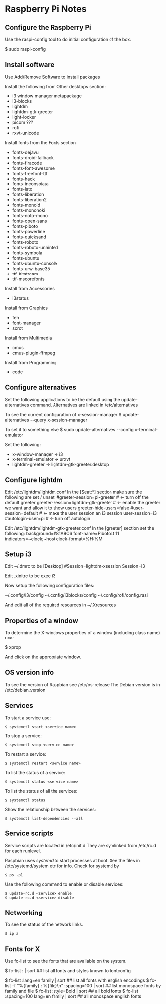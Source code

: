 Raspberry Pi Notes
==================

## Configure the Raspberry Pi ##
Use the raspi-config tool to do initial configuration of the box.

  $ sudo raspi-config

## Install software ##
Use Add/Remove Software to install packages

Install the following from Other desktops section:
 * i3 window manager metapackage
 * i3-blocks
 * lightdm
 * lightdm-gtk-greeter
 * light-locker
 * picom ???
 * rofi
 * rxvt-unicode

Install fonts from the Fonts section
 * fonts-dejavu
 * fonts-droid-fallback
 * fonts-firacode
 * fonts-font-awesome
 * fonts-freefont-ttf
 * fonts-hack
 * fonts-inconsolata
 * fonts-lato
 * fonts-liberation
 * fonts-liberation2
 * fonts-monoid
 * fonts-mononoki
 * fonts-noto-mono
 * fonts-open-sans
 * fonts-piboto
 * fonts-powerline
 * fonts-quicksand
 * fonts-roboto
 * fonts-roboto-unhinted
 * fonts-symbola
 * fonts-ubuntu
 * fonts-ubuntu-console
 * fonts-urw-base35
 * ttf-bitstream
 * ttf-mscorefonts

Install from Accessories
 * i3status

Install from Graphics
 * feh
 * font-manager
 * scrot

Install from Multimedia
 * cmus
 * cmus-plugin-ffmpeg

Install from Programming
 * code

## Configure alternatives ##
Set the following applications to be the default using the update-alternatives command.
Alternatives are linked in /etc/alternatives

To see the current configuration of x-session-manager
 $ update-alternatives --query x-session-manager

To set it to something else 
 $ sudo update-alternatives --config x-terminal-emulator

Set the following:
 * x-window-manager -> i3
 * x-terminal-emulator -> urxvt
 * lightdm-greeter -> lightdm-gtk-greeter.desktop

## Configure lightdm ##
Edit /etc/lightdm/lightdm.conf
In the [Seat:*] section make sure the following are set / unset:
  #greeter-session=pi-greeter          # <- turn off the default greeter
  greeter-session=lightdm-gtk-greeter  # <- enable the greeter we want and allow it to show users
  greeter-hide-users=false
  #user-session=default                # <- make the user session an i3 session
  user-session=i3
  #autologin-user=pi                   # <- turn off autologin

Edit /etc/lightdm/lightdm-gtk-greeter.conf
In the [greeter] section set the following:
  background=#81A9C6
  font-name=PibotoLt 11
  indicators=~clock;~host
  clock-format=%H:%M

## Setup i3 ##
Edit ~/.dmrc to be 
  [Desktop]
  #Session=lightdm-xsession
  Session=i3

Edit .xinitrc to be 
  exec i3

Now setup the following configuration files:

  ~/.config/i3/config 
  ~/.config/i3blocks/config 
  ~/.config/rofi/config.rasi 

And edit all of the required resources in ~/.Xresources

## Properties of a window ##
To determine the X-windows properties of a window (including class name) use:

  $ xprop

And click on the appropriate window.

## OS version info ##
To see the version of Raspbian see /etc/os-release
The Debian version is in /etc/debian_version 


## Services ##
To start a service use:

    $ systemctl start <service name>

To stop a service:

    $ systemctl stop <service name>

To restart a service:

    $ systemctl restart <service name>

To list the status of a service:

    $ systemctl status <service name>

To list the status of all the services:

    $ systemctl status

Show the relationship between the services:

    $ systemctl list-dependencies --all

## Service scripts ##
Service scripts are located in /etc/init.d
They are symlinked from /etc/rc<n>.d for each runlevel.

Raspbian uses *systemd* to start processes at boot. See the files in /etc/systemd/system etc for info.
Check for systemd by

    $ ps -p1

Use the following command to enable or disable services:

    $ update-rc.d <service> enable 
    $ update-rc.d <service> disable 

## Networking ##
To see the status of the network links.

    $ ip a

## Fonts for X ##
Use fc-list to see the fonts that are available on the system.

  $ fc-list : | sort   ## list all fonts and styles known to fontconfig

  $ fc-list :lang=en family | sort    ## list all fonts with english encodings
  $ fc-list -f "%{family} : %{file}\n" :spacing=100 | sort    ## list monospace fonts by family and file
  $ fc-list :style=Bold | sort      ## all bold fonts
  $ fc-list :spacing=100 lang=en family | sort      ## all monospace english fonts

